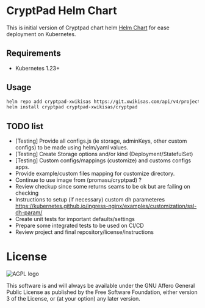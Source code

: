 # CryptPad Helm Chart

This is initial version of Cryptpad chart helm [Helm Chart](https://helm.sh/) for ease deployment on Kubernetes. 

## Requirements

* Kubernetes 1.23+

## Usage

```bash
helm repo add cryptpad-xwikisas https://git.xwikisas.com/api/v4/projects/439/packages/helm/main
helm install cryptpad cryptpad-xwikisas/cryptpad 
```

## TODO list

* [Testing] Provide all configs.js (ie storage, adminKeys, other custom configs) to be made using helm/yaml values. 
* [Testing] Create Storage options and/or kind (Deployment/StatefulSet)
* [Testing] Custom configs/mappings (customize) and customs configs apps.  
* Provide example/custom files mapping for customize directory. 
* Continue to use image from (promasu/cryptpad) ? 
* Review checkup since some returns seams to be ok but are failing on checking
* Instructions to setup (if necessary) custom dh parameteres https://kubernetes.github.io/ingress-nginx/examples/customization/ssl-dh-param/
* Create unit tests for important defaults/settings
* Prepare some integrated tests to be used on CI/CD
* Review project and final repository/license/instructions 

# License

![AGPL logo](https://www.gnu.org/graphics/agplv3-155x51.png "GNU Affero General Public License")

This software is and will always be available under the GNU Affero General Public License as
published by the Free Software Foundation, either version 3 of the License, or (at your option)
any later version.